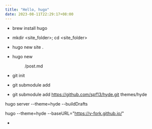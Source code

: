 ```yaml
---
title: "Hello, hugo"
date: 2023-08-11T22:29:17+08:00
---
```


- brew install hugo

- mkdir <site_folder>; cd <site_folder>

- hugo new site .

- hugo new <dir>/post.md

- git init

- git submodule add <url> <public>

- git submodule add https://github.com/spf13/hyde.git themes/hyde

hugo server --theme=hyde --buildDrafts

hugo --theme=hyde --baseURL="https://v-fork.github.io/"



-
